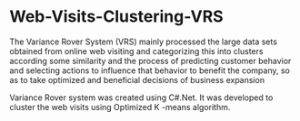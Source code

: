 # Web-Visits-Clustering-VRS

The Variance Rover System (VRS) mainly processed the large data sets obtained from online web visiting and categorizing this into clusters according some similarity and the process of predicting customer behavior and selecting actions to influence that behavior to benefit the company, so as to take optimized and beneficial decisions of business expansion

Variance Rover system was created using C#.Net. It was developed to cluster the web visits using Optimized K -means algorithm. 



